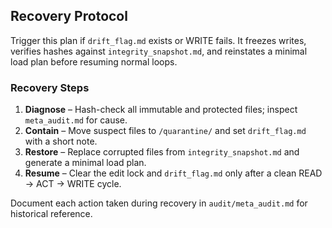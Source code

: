 <!-- @meta {
  "fileType": "protocol",
  "subtype": "recoveryPlan",
  "purpose": "Steps to restore cascade state after safeguard failure or drift.",
  "editPolicy": "appendOrReplace",
  "routeScope": "global"
} -->
## Recovery Protocol
Trigger this plan if `drift_flag.md` exists or WRITE fails. It freezes writes, verifies hashes against `integrity_snapshot.md`, and reinstates a minimal load plan before resuming normal loops.

### Recovery Steps
1. **Diagnose** – Hash-check all immutable and protected files; inspect `meta_audit.md` for cause.
2. **Contain** – Move suspect files to `/quarantine/` and set `drift_flag.md` with a short note.
3. **Restore** – Replace corrupted files from `integrity_snapshot.md` and generate a minimal load plan.
4. **Resume** – Clear the edit lock and `drift_flag.md` only after a clean READ → ACT → WRITE cycle.

Document each action taken during recovery in `audit/meta_audit.md` for historical reference.
